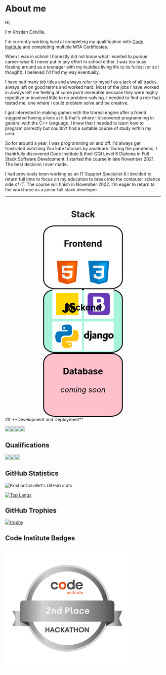 # **About me**
Hi,

I'm Kristian Colville.

I'm currently working hard at completing my qualification with [Code Institute](https://codeinstitute.net/) and completing multiple MTA Certificates.

When I was in school I honestly did not know what I wanted to pursue career-wise & I never put in any effort in school either. I was too busy floating around as a teenager with my buddies living life to its fullest (or so I thought). I believed I'd find my way eventually.

I have had many job titles and always refer to myself as a jack of all trades, always left on good terms and worked hard. Most of the jobs I have worked in always left me feeling at some point miserable because they were highly repetitive or involved little to no problem-solving. I needed to find a role that tested me, one where I could problem solve and be creative.

I got interested in making games with the Unreal engine after a friend suggested having a look at it & that's where I discovered programming in general with the C++ language. I knew that I needed to learn how to program correctly but couldn't find a suitable course of study within my area.

So for around a year, I was programming on and off. I'd always get frustrated watching YouTube tutorials by amateurs. During the pandemic, I thankfully discovered Code Institute & their QQI Level 6 Diploma in Full Stack Software Development. I started the course in late November 2021. The best decision I ever made.

I had previously been working as an IT Support Specialist & I decided to return full time to focus on my education to break into the computer science side of IT. The course will finish in November 2022. I'm eager to return to the workforce as a junior full stack developer.

---
<div align="center">

# Stack
<div align="center" style="width: 50%; height: 200px; background-color: white; color: black; font-size: 1.5rem; border-radius: 15%; border: 3px solid black;">

### Frontend

<img src="assets/images/icons/html5.png">
<img src="assets/images/icons/css3.png">
<img src="assets/images/icons/javascript.png">
<img src="assets/images/icons/bootstrap.png">
</div>

<div align="center" style="width: 50%; height: 200px; background-color: #a6f4dcff; color: black; font-size: 1.5rem; border-radius: 15%; border: 3px solid black;">

### Backend

<img src="assets/images/icons/python.png">
<img src="assets/images/icons/django.png">

</div>

<div align="center" style="width: 50%; height: 200px; background-color: pink; color: black; font-size: 1.5rem; border-radius: 15%; border: 3px solid black;">

### Database

*coming soon*

</div>
</div>
## **Development and Deployment**

<img src="https://img.shields.io/badge/Git-black?style=for-the-badge&logo=git"><img src="https://img.shields.io/badge/GitHub-blue?style=for-the-badge&logo=github"><img src="https://img.shields.io/badge/GitHub_Pages-black?style=for-the-badge&logo=githubpages"><img src="https://img.shields.io/badge/VS_Code-greenyellow?style=for-the-badge&logo=visualstudiocode">

## **Qualifications**
<img src="https://img.shields.io/badge/Code_Institute_QQI_Level_6_Diploma_in_Full_Stack_Software_Development-red?style=for-the-badge&logo=C"><img src="https://img.shields.io/badge/Microsoft_Technology_Associate-blue?style=for-the-badge&logo=microsoft"><img src="https://img.shields.io/badge/Irish_Leaving_Certificate-yellow?style=for-the-badge&logo=theirishtimes">

## **GitHub Statistics**

![KristianColville1's GitHub stats](https://github-readme-stats.vercel.app/api?username=KristianColville1&show_icons=true&theme=synthwave)

[![Top Langs](https://github-readme-stats.vercel.app/api/top-langs/?username=KristianColville1&hide=html&theme=synthwave)](https://github.com/anuraghazra/github-readme-stats)

## **GitHub Trophies**

[![trophy](https://github-profile-trophy.vercel.app/?username=KristianColville1&theme=dracula)](https://github.com/KristianColville1/github-profile-tdracula)

## **Code Institute Badges**

![January 2022 Wellbeing and Mindfulness Hackathon](assets/images/Code%20Institute%20-%20January%202022%20Hackathon%202nd%20Place%20-%202022-02-02%20(1).png)

